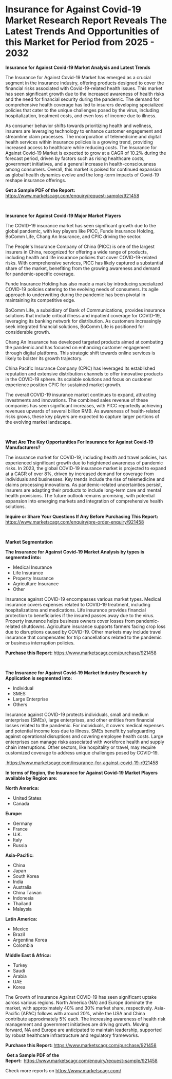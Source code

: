 <p><h1>Insurance for Against Covid-19 Market Research Report Reveals The Latest Trends And Opportunities of this Market for Period from 2025 - 2032</h1></p><p><strong>Insurance for Against Covid-19 Market Analysis and Latest Trends</strong></p>
<p><p>The Insurance for Against Covid-19 Market has emerged as a crucial segment in the insurance industry, offering products designed to cover the financial risks associated with Covid-19-related health issues. This market has seen significant growth due to the increased awareness of health risks and the need for financial security during the pandemic. The demand for comprehensive health coverage has led to insurers developing specialized policies that cater to the unique challenges posed by the virus, including hospitalization, treatment costs, and even loss of income due to illness.</p><p>As consumer behavior shifts towards prioritizing health and wellness, insurers are leveraging technology to enhance customer engagement and streamline claim processes. The incorporation of telemedicine and digital health services within insurance policies is a growing trend, providing increased access to healthcare while reducing costs. The Insurance for Against Covid-19 Market is expected to grow at a CAGR of 10.2% during the forecast period, driven by factors such as rising healthcare costs, government initiatives, and a general increase in health-consciousness among consumers. Overall, this market is poised for continued expansion as global health dynamics evolve and the long-term impacts of Covid-19 reshape insurance offerings.</p></p>
<p><strong>Get a Sample PDF of the Report:&nbsp;</strong> <a href="https://www.marketscagr.com/enquiry/request-sample/921458?utm_campaign=2936&utm_medium=2&utm_source=Github&utm_content=ia&utm_term=05032025&utm_id=insurance-for-against-covid-19">https://www.marketscagr.com/enquiry/request-sample/921458</a></p>
<p>&nbsp;</p>
<p><strong>Insurance for Against Covid-19 Major Market Players</strong></p>
<p><p>The COVID-19 insurance market has seen significant growth due to the global pandemic, with key players like PICC, Funde Insurance Holding, BoComm Life, Chang An Insurance, and CPIC driving the sector. </p><p>The People's Insurance Company of China (PICC) is one of the largest insurers in China, recognized for offering a wide range of products, including health and life insurance policies that cover COVID-19-related risks. With comprehensive services, PICC has likely captured a substantial share of the market, benefiting from the growing awareness and demand for pandemic-specific coverage.</p><p>Funde Insurance Holding has also made a mark by introducing specialized COVID-19 policies catering to the evolving needs of consumers. Its agile approach to underwriting during the pandemic has been pivotal in maintaining its competitive edge.</p><p>BoComm Life, a subsidiary of Bank of Communications, provides insurance solutions that include critical illness and inpatient coverage for COVID-19, leveraging its banking network for distribution. As customers increasingly seek integrated financial solutions, BoComm Life is positioned for considerable growth.</p><p>Chang An Insurance has developed targeted products aimed at combating the pandemic and has focused on enhancing customer engagement through digital platforms. This strategic shift towards online services is likely to bolster its growth trajectory.</p><p>China Pacific Insurance Company (CPIC) has leveraged its established reputation and extensive distribution channels to offer innovative products in the COVID-19 sphere. Its scalable solutions and focus on customer experience position CPIC for sustained market growth.</p><p>The overall COVID-19 insurance market continues to expand, attracting investments and innovations. The combined sales revenue of these companies has seen significant increases, with PICC reportedly achieving revenues upwards of several billion RMB. As awareness of health-related risks grows, these key players are expected to capture larger portions of the evolving market landscape.</p></p>
<p>&nbsp;</p>
<p><strong>What Are The Key Opportunities For Insurance for Against Covid-19 Manufacturers?</strong></p>
<p><p>The insurance market for COVID-19, including health and travel policies, has experienced significant growth due to heightened awareness of pandemic risks. In 2023, the global COVID-19 insurance market is projected to expand at a CAGR of over 8%, driven by increased demand for coverage from individuals and businesses. Key trends include the rise of telemedicine and claims processing innovations. As pandemic-related uncertainties persist, insurers are adapting their products to include long-term care and mental health provisions. The future outlook remains promising, with potential expansion into emerging markets and integration of comprehensive health solutions.</p></p>
<p><strong>Inquire or Share Your Questions If Any Before Purchasing This Report:</strong> <a href="https://www.marketscagr.com/enquiry/pre-order-enquiry/921458?utm_campaign=2936&utm_medium=2&utm_source=Github&utm_content=ia&utm_term=05032025&utm_id=insurance-for-against-covid-19">https://www.marketscagr.com/enquiry/pre-order-enquiry/921458</a></p>
<p>&nbsp;</p>
<p><strong>Market Segmentation</strong></p>
<p><strong>The Insurance for Against Covid-19 Market Analysis by types is segmented into:</strong></p>
<p><ul><li>Medical Insurance</li><li>Life Insurance</li><li>Property Insurance</li><li>Agriculture Insurance</li><li>Other</li></ul></p>
<p><p>Insurance against COVID-19 encompasses various market types. Medical insurance covers expenses related to COVID-19 treatment, including hospitalizations and medications. Life insurance provides financial protection to beneficiaries if the insured passes away due to the virus. Property insurance helps business owners cover losses from pandemic-related shutdowns. Agriculture insurance supports farmers facing crop loss due to disruptions caused by COVID-19. Other markets may include travel insurance that compensates for trip cancellations related to the pandemic or business interruption policies.</p></p>
<p><strong>Purchase this Report:&nbsp;</strong><a href="https://www.marketscagr.com/purchase/921458?utm_campaign=2936&utm_medium=2&utm_source=Github&utm_content=ia&utm_term=05032025&utm_id=insurance-for-against-covid-19">https://www.marketscagr.com/purchase/921458</a></p>
<p>&nbsp;</p>
<p><strong>The Insurance for Against Covid-19 Market Industry Research by Application is segmented into:</strong></p>
<p><ul><li>Individual</li><li>SMES</li><li>Large Enterprise</li><li>Others</li></ul></p>
<p><p>Insurance against COVID-19 protects individuals, small and medium enterprises (SMEs), large enterprises, and other entities from financial losses related to the pandemic. For individuals, it covers medical expenses and potential income loss due to illness. SMEs benefit by safeguarding against operational disruptions and covering employee health costs. Large enterprises can manage risks associated with workforce health and supply chain interruptions. Other sectors, like hospitality or travel, may require customized coverage to address unique challenges posed by COVID-19.</p></p>
<p><a href="https://www.marketscagr.com/insurance-for-against-covid-19-r921458?utm_campaign=2936&utm_medium=2&utm_source=Github&utm_content=ia&utm_term=05032025&utm_id=insurance-for-against-covid-19">&nbsp;https://www.marketscagr.com/insurance-for-against-covid-19-r921458</a></p>
<p><strong>In terms of Region, the Insurance for Against Covid-19 Market Players available by Region are:</strong></p>
<p>
    <p> <strong> North America: </strong>
        <ul>
            <li>United States</li>
            <li>Canada</li>
        </ul>
        </p> 
    <p> <strong> Europe: </strong>
        <ul>
            <li>Germany</li>
            <li>France</li>
            <li>U.K.</li>
            <li>Italy</li>
            <li>Russia</li>
        </ul>
        </p> 
    <p> <strong> Asia-Pacific: </strong>
        <ul>
            <li>China</li>
            <li>Japan</li>
            <li>South Korea</li>
            <li>India</li>
            <li>Australia</li>
            <li>China Taiwan</li>
            <li>Indonesia</li>
            <li>Thailand</li>
            <li>Malaysia</li>
        </ul>
        </p> 
    <p> <strong> Latin America: </strong>
        <ul>
            <li>Mexico</li>
            <li>Brazil</li>
            <li>Argentina Korea</li>
            <li>Colombia</li>
        </ul>
        </p> 
    <p> <strong> Middle East & Africa: </strong>
        <ul>
            <li>Turkey</li>
            <li>Saudi</li>
            <li>Arabia</li>
            <li>UAE</li>
            <li>Korea</li>
        </ul>
    </p>
    </p>
<p><p>The Growth of Insurance Against COVID-19 has seen significant uptake across various regions. North America (NA) and Europe dominate the market, with approximately 40% and 30% market share, respectively. Asia-Pacific (APAC) follows with around 20%, while the USA and China contribute approximately 5% each. The increasing awareness of health risk management and government initiatives are driving growth. Moving forward, NA and Europe are anticipated to maintain leadership, supported by robust healthcare infrastructure and regulatory frameworks.</p></p>
<p><strong>Purchase this Report: </strong><a href="https://www.marketscagr.com/purchase/921458?utm_campaign=2936&utm_medium=2&utm_source=Github&utm_content=ia&utm_term=05032025&utm_id=insurance-for-against-covid-19">https://www.marketscagr.com/purchase/921458</a></p>
<p>&nbsp;<strong>Get a Sample PDF of the Report:&nbsp;&nbsp;</strong><a href="https://www.marketscagr.com/enquiry/request-sample/921458?utm_campaign=2936&utm_medium=2&utm_source=Github&utm_content=ia&utm_term=05032025&utm_id=insurance-for-against-covid-19">https://www.marketscagr.com/enquiry/request-sample/921458</a></p>
<p><strong></strong></p>
<p>Check more reports on <a href="https://www.marketscagr.com/?utm_campaign=2936&utm_medium=2&utm_source=Github&utm_content=ia&utm_term=05032025&utm_id=insurance-for-against-covid-19">https://www.marketscagr.com/</a></p>